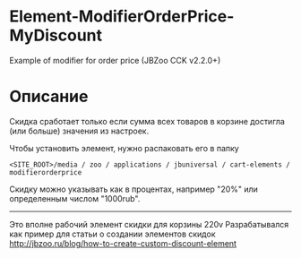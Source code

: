 # Element-ModifierOrderPrice-MyDiscount
Example of modifier for order price (JBZoo CCK v2.2.0+)

# Описание
Скидка сработает только если сумма всех товаров в корзине достигла (или больше) значения из настроек.

Чтобы установить элемент, нужно распаковать его в папку

`<SITE_ROOT>/media / zoo / applications / jbuniversal / cart-elements / modifierorderprice`

Скидку можно указывать как в процентах, например "20%" или определенным числом "1000rub".

----
 
Это вполне рабочий элемент скидки для корзины 220v
Разрабатывался как пример для статьи о создании элементов скидок
http://jbzoo.ru/blog/how-to-create-custom-discount-element

